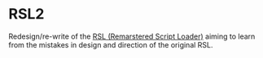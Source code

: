 # RSL2
Redesign/re-write of the [RSL (Remarstered Script Loader)](https://github.com/rsl-dev/RSL) aiming to learn from the mistakes in design and direction of the original RSL.